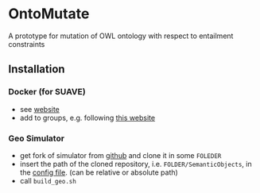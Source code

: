 # OntoMutate

A prototype for mutation of OWL ontology with respect to entailment constraints


## Installation
### Docker (for SUAVE)
 - see [website](https://docs.docker.com/engine/install/ubuntu/)
 - add to groups, e.g. following [this website](https://linuxhandbook.com/docker-permission-denied/)

### Geo Simulator
- get fork of simulator from [github](https://github.com/tobiaswjohn/SemanticObjects/tree/geosim) and clone it in some `FOLEDER`
- insert the path of the cloned repository, i.e. `FOLDER/SemanticObjects`,  in the [config file](sut/geo/config.txt). (can be relative or absolute path)
- call `build_geo.sh`

